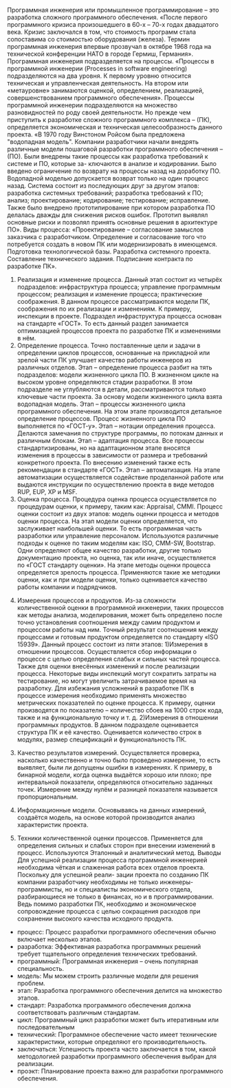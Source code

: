 Программная инженерия или промышленное программирование – это разработка сложного программного обеспечения. «После первого программного кризиса произошедшего в 60-х – 70-х годах двадцатого века. Кризис заключался в том, что стоимость программ стала сопоставима со стоимостью оборудования (железа). Термин программная инженерия впервые прозвучал в октябре 1968 года на технической конференции НАТО в городе Гермиш, Германия». Программная инженерия подразделяется на процессы. «Процессы в программной инженерии (Processes in software engineering) подразделяются на два уровня. К первому уровню относится техническая и управленческая деятельность. На втором или «метауровне» занимаются оценкой, определением, реализацией, совершенствованием программного обеспечения».
Процессы программной инженерии подразделяются на множество разновидностей по роду своей деятельности. Но прежде чем приступить к разработке сложного программного комплекса – (ПК), определяется экономическая и техническая целесообразность данного проекта. «В 1970 году Винстоном Ройсом была предложена "водопадная модель". Компании разработчики начали внедрять различные модели пошаговой разработки программного обеспечения – (ПО). Были внедрены такие процессы как разработка требований к системе и ПО, которые за-
ключаются в анализе и кодировании. Было введено ограничение по возврату на процессы назад на доработку ПО. Водопадной моделью допускается возврат только на один процесс назад. Система состоит из последующих друг за другом этапов: разработка системных требований; разработка требований к ПО; анализ; проектирование; кодирование; тестирование; исправление. Также было внедрено прототипирование при котором разработка ПО делалась дважды для снижения рисков ошибок. Прототип выявлял основные риски и позволял принять основные решения в архитектуре ПО».
Виды процесса:
«Проектирование – согласование замыслов заказчика с разработчиком. Определение и согласование того что потребуется создать в новом ПК или модернизировать в имеющемся. Подготовка технологической базы. Разработка системного проекта. Составление технического задания. Подписание контракта по разработке ПК».
1) Реализация и изменение процесса. Данный этап состоит из четырёх подразделов: инфраструктура процесса; управление программным процессом; реализация и изменение процесса; практические соображения. В данном процессе рассматриваются модели ПК, соображения по их реализации и изменениям. К примеру, инспекции в проекте. Подраздел инфраструктура процесса основан на стандарте «ГОСТ». То есть данный раздел занимается оптимизацией процессов проекта по разработке ПК и изменениями в нём.
2) Определение процесса. Точно поставленные цели и задачи в определении циклов процессов, основанные на прикладной или зрелой части ПК улучшает качество работы инженеров из различных отделов. Этап – определение процесса разбит на тять подразделов: модели жизненного цикла ПО. В жизненном цикле на высоком уровне определяются стадии разработки. В этом подразделе не углубляются в детали, рассматриваются только ключевые части проекта. За основу модели жизненного цикла взята водопадная модель. Этап – процессы жизненного цикла программного обеспечения. На этом этапе производится детальное определение процессов. Процесс жизненного цикла ПО выполняется по «ГОСТ-у». Этап – нотации определения процесса. Делаются замечания по структуре программы, по потокам данных и различным блокам. Этап – адаптация процесса. Все процессы стандартизированы, но на адаптационном этапе вносятся изменения в процессы в зависимости от размера и требований конкретного проекта. По внесению изменений также есть рекомендации в стандарте «ГОСТ». Этап – автоматизация. На этапе автоматизации осуществляется содействие проделанной работе или выдаются инструкции по осуществлению проекта в виде методов RUP, EUP, XP и MSF.
3) Оценка процесса. Процедура оценка процесса осуществляется по процедурам оценки, к примеру, таким как: Appraisal, CMMI. Процесс оценки состоит из двух этапов: модель оценки процесса и методов оценки процесса. На этап модели оценки определяется, что заслуживает наибольшей оценки. То есть программная часть разработки или управление персоналом. Используются различные подходы к оценке по таким моделям как: ISO, CMM-SW, Bootstrap. Одни определяют общее качество разработки, другие только документацию проекта, но оценка, так или иначе, осуществляется по «ГОСТ стандарту оценки». На этапе методы оценки процесса определяется зрелость процесса. Применяются такие же методики оценки,
как и при модели оценки, только оценивается качество работы компании и подрядчиков.
4. Измерения процессов и продуктов. Из-за сложности количественной оценки в программной инженерии, таких процессов как методы анализа, моделирования, может быть определено после точно установления соотношения между самим продуктом и процессом работы над ним. Точный результат соотношения между процессами и готовым продуктом определяется по стандарту «ISO 15939». Данный процесс состоит из пяти этапов:
1)Измерения в отношении процессов. Осуществляется сбор информации о процессе с целью определения слабых и сильных частей процесса. Также для оценки внесённых изменений и после реализации процесса. Некоторые виды инспекций могут сократить затраты на тестирование, но могут увеличить затрачиваемое время на разработку. Для избежания усложнений в разработке ПК в процессе измерения необходимо применять множество метрических показателей по оценке процесса. К примеру, оценки производятся по показателю – количество сбоев на 1000 строк кода, также и на функциональную точку и т. д.
2)Измерения в отношении программных продуктов. В данном подразделе оценивается структура ПК и её качество. Оценивается количество строк в модулях, размер спецификаций и функциональность ПК.
3) Качество результатов измерений. Осуществляется проверка, насколько качественно и точно было проведено измерение, то есть выявляет, были ли допущены ошибки в измерениях. К примеру, в бинарной модели, когда оценка выдаётся хорошо или плохо; пре интервальной показатели, определяются относительно заданных точек. Измерение между нулём и разницей показателя называется пропорциональным.
4) Информационные модели. Основываясь на данных измерений, создаётся модель, на основе которой производится анализ характеристик проекта.

5) Техники количественной оценки процессов. Применяется для определения сильных и слабых сторон при внесении изменений в процесс. Используются Эталонный и аналитический метод.
Выводы
Для успешной реализации процесса программной инженерией необходима чёткая и слаженная работа всех отделов проекта. Поскольку для успешной реали-
зации проекта по созданию ПК компании разработчику необходимы не только инженеры-программисты, но и специалисты экономического отдела, разбирающиеся не только в финансах, но и в программировании. Ведь помимо разработки ПК, необходимо и экономическое сопровождение процесса с целью сокращения расходов при сохранении высокого качества исходного продукта.

- процесс: Процесс разработки программного обеспечения обычно включает несколько этапов.
- разработка: Эффективная разработка программных решений требует тщательного определения технических требований.
- программный: Программная инженерия – очень популярная специальность.
- модель: Мы можем строить различные модели для решения проблем.
- этап: Разработка программного обеспечения делится на множество этапов.
- стандарт: Разработка программного обеспечения должна соответствовать различным стандартам.
- цикл: Программный цикл разработки может быть итеративным или последовательным
- технический: Программное обеспечение часто имеет технические характеристики, которые определяют его производительность.
- заключаться: Успешность проекта часто заключается в том, какой методологией разработки программного обеспечения выбран для реализации.
- проэкт: Планирование проекта важно для разработки программного обеспечения.